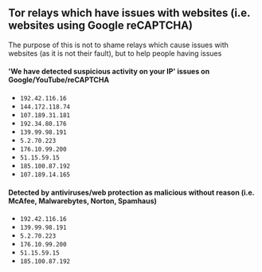 ## Tor relays which have issues with websites (i.e. websites using Google reCAPTCHA)
The purpose of this is not to shame relays which cause issues with websites (as it is not their fault), but to help people having issues

#### 'We have detected suspicious activity on your IP' issues on Google/YouTube/reCAPTCHA
- `192.42.116.16`
- `144.172.118.74`
- `107.189.31.181`
- `192.34.80.176`
- `139.99.98.191`
- `5.2.70.223`
- `176.10.99.200`
- `51.15.59.15`
- `185.100.87.192`
- `107.189.14.165`

#### Detected by antiviruses/web protection as malicious without reason (i.e. McAfee, Malwarebytes, Norton, Spamhaus)
- `192.42.116.16`
- `139.99.98.191`
- `5.2.70.223`
- `176.10.99.200`
- `51.15.59.15`
- `185.100.87.192`
